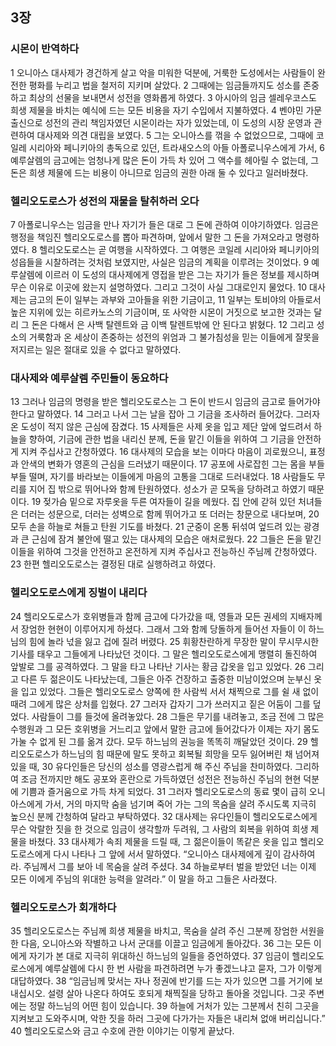 ## 3장
### 시몬이 반역하다
1 오니아스 대사제가 경건하게 살고 악을 미워한 덕분에, 거룩한 도성에서는 사람들이 완전한 평화를 누리고 법을 철저히 지키며 살았다.
2 그때에는 임금들까지도 성소를 존중하고 최상의 선물을 보내면서 성전을 영화롭게 하였다.
3 아시아의 임금 셀레우코스도 희생 제물을 바치는 예식에 드는 모든 비용을 자기 수입에서 지불하였다.
4 벤야민 가문 출신으로 성전의 관리 책임자였던 시몬이라는 자가 있었는데, 이 도성의 시장 운영과 관련하여 대사제와 의견 대립을 보였다.
5 그는 오니아스를 꺾을 수 없었으므로, 그때에 코일레 시리아와 페니키아의 총독으로 있던, 트라새오스의 아들 아폴로니우스에게 가서,
6 예루살렘의 금고에는 엄청나게 많은 돈이 가득 차 있어 그 액수를 헤아릴 수 없는데, 그 돈은 희생 제물에 드는 비용이 아니므로 임금의 권한 아래 둘 수 있다고 일러바쳤다.
### 헬리오도로스가 성전의 재물을 탈취하러 오다
7 아폴로니우스는 임금을 만나 자기가 들은 대로 그 돈에 관하여 이야기하였다. 임금은 행정을 책임진 헬리오도로스를 뽑아 파견하며, 앞에서 말한 그 돈을 가져오라고 명령하였다.
8 헬리오도로스는 곧 여행을 시작하였다. 그 여행은 코일레 시리아와 페니키아의 성읍들을 시찰하려는 것처럼 보였지만, 사실은 임금의 계획을 이루려는 것이었다.
9 예루살렘에 이르러 이 도성의 대사제에게 영접을 받은 그는 자기가 들은 정보를 제시하며 무슨 이유로 이곳에 왔는지 설명하였다. 그리고 그것이 사실 그대로인지 물었다.
10 대사제는 금고의 돈이 일부는 과부와 고아들을 위한 기금이고,
11 일부는 토비야의 아들로서 높은 지위에 있는 히르카노스의 기금이며, 또 사악한 시몬이 거짓으로 보고한 것과는 달리 그 돈은 다해서 은 사백 탈렌트와 금 이백 탈렌트밖에 안 된다고 밝혔다.
12 그리고 성소의 거룩함과 온 세상이 존중하는 성전의 위엄과 그 불가침성을 믿는 이들에게 잘못을 저지르는 일은 절대로 있을 수 없다고 말하였다.
### 대사제와 예루살렘 주민들이 동요하다
13 그러나 임금의 명령을 받은 헬리오도로스는 그 돈이 반드시 임금의 금고로 들어가야 한다고 말하였다.
14 그러고 나서 그는 날을 잡아 그 기금을 조사하러 들어갔다. 그러자 온 도성이 적지 않은 근심에 잠겼다.
15 사제들은 사제 옷을 입고 제단 앞에 엎드려서 하늘을 향하여, 기금에 관한 법을 내리신 분께, 돈을 맡긴 이들을 위하여 그 기금을 안전하게 지켜 주십사고 간청하였다.
16 대사제의 모습을 보는 이마다 마음이 괴로웠으니, 표정과 안색의 변화가 영혼의 근심을 드러냈기 때문이다.
17 공포에 사로잡힌 그는 몸을 부들부들 떨며, 자기를 바라보는 이들에게 마음의 고통을 그대로 드러내었다.
18 사람들도 무리를 지어 집 밖으로 뛰어나와 함께 탄원하였다. 성소가 곧 모독을 당하려고 하였기 때문이다.
19 젖가슴 밑으로 자루옷을 두른 여자들이 길을 메웠다. 집 안에 갇혀 있던 처녀들은 더러는 성문으로, 더러는 성벽으로 함께 뛰어가고 또 더러는 창문으로 내다보며,
20 모두 손을 하늘로 쳐들고 탄원 기도를 바쳤다.
21 군중이 온통 뒤섞여 엎드려 있는 광경과 큰 근심에 잠겨 불안에 떨고 있는 대사제의 모습은 애처로웠다.
22 그들은 돈을 맡긴 이들을 위하여 그것을 안전하고 온전하게 지켜 주십사고 전능하신 주님께 간청하였다.
23 한편 헬리오도로스는 결정된 대로 실행하려고 하였다.
### 헬리오도로스에게 징벌이 내리다
24 헬리오도로스가 호위병들과 함께 금고에 다가갔을 때, 영들과 모든 권세의 지배자께서 장엄한 현현이 이루어지게 하셨다. 그래서 그와 함께 당돌하게 들어선 자들이 이 하느님의 힘에 놀라 넋을 잃고 겁에 질려 버렸다.
25 휘황찬란하게 무장한 말이 무시무시한 기사를 태우고 그들에게 나타났던 것이다. 그 말은 헬리오도로스에게 맹렬히 돌진하여 앞발로 그를 공격하였다. 그 말을 타고 나타난 기사는 황금 갑옷을 입고 있었다.
26 그리고 다른 두 젊은이도 나타났는데, 그들은 아주 건장하고 출중한 미남이었으며 눈부신 옷을 입고 있었다. 그들은 헬리오도로스 양쪽에 한 사람씩 서서 채찍으로 그를 쉴 새 없이 때려 그에게 많은 상처를 입혔다.
27 그러자 갑자기 그가 쓰러지고 짙은 어둠이 그를 덮었다. 사람들이 그를 들것에 올려놓았다.
28 그들은 무기를 내려놓고, 조금 전에 그 많은 수행원과 그 모든 호위병을 거느리고 앞에서 말한 금고에 들어갔다가 이제는 자기 몸도 가눌 수 없게 된 그를 옮겨 갔다. 모두 하느님의 권능을 똑똑히 깨달았던 것이다.
29 헬리오도로스가 하느님의 힘 때문에 말도 못하고 회복될 희망을 모두 잃어버린 채 넘어져 있을 때,
30 유다인들은 당신의 성소를 영광스럽게 해 주신 주님을 찬미하였다. 그리하여 조금 전까지만 해도 공포와 혼란으로 가득하였던 성전은 전능하신 주님의 현현 덕분에 기쁨과 즐거움으로 가득 차게 되었다.
31 그러자 헬리오도로스의 동료 몇이 급히 오니아스에게 가서, 거의 마지막 숨을 넘기며 죽어 가는 그의 목숨을 살려 주시도록 지극히 높으신 분께 간청하여 달라고 부탁하였다.
32 대사제는 유다인들이 헬리오도로스에게 무슨 악랄한 짓을 한 것으로 임금이 생각할까 두려워, 그 사람의 회복을 위하여 희생 제물을 바쳤다.
33 대사제가 속죄 제물을 드릴 때, 그 젊은이들이 똑같은 옷을 입고 헬리오도로스에게 다시 나타나 그 앞에 서서 말하였다. “오니아스 대사제에게 깊이 감사하여라. 주님께서 그를 보아 네 목숨을 살려 주셨다.
34 하늘로부터 벌을 받았던 너는 이제 모든 이에게 주님의 위대한 능력을 알려라.” 이 말을 하고 그들은 사라졌다.
### 헬리오도로스가 회개하다
35 헬리오도로스는 주님께 희생 제물을 바치고, 목숨을 살려 주신 그분께 장엄한 서원을 한 다음, 오니아스와 작별하고 나서 군대를 이끌고 임금에게 돌아갔다.
36 그는 모든 이에게 자기가 본 대로 지극히 위대하신 하느님의 일들을 증언하였다.
37 임금이 헬리오도로스에게 예루살렘에 다시 한 번 사람을 파견하려면 누가 좋겠느냐고 묻자, 그가 이렇게 대답하였다.
38 “임금님께 맞서는 자나 정권에 반기를 드는 자가 있으면 그를 거기에 보내십시오. 설령 살아 나온다 하여도 호되게 채찍질을 당하고 돌아올 것입니다. 그곳 주변에는 정말 하느님의 어떤 힘이 있습니다.
39 하늘에 거처가 있는 그분께서 친히 그곳을 지켜보고 도와주시며, 악한 짓을 하러 그곳에 다가가는 자들은 내리쳐 없애 버리십니다.”
40 헬리오도로스와 금고 수호에 관한 이야기는 이렇게 끝났다.
